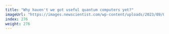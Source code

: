 ```yaml
---
title: "Why haven't we got useful quantum computers yet?"
imageUrl: "https://images.newscientist.com/wp-content/uploads/2023/09/04155456/SEI_169692145.jpg?width=788"
index: 276
weight: 276
---
```

